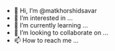 - 👋 Hi, I’m @matkhorshidsavar
- 👀 I’m interested in ...
- 🌱 I’m currently learning ...
- 💞️ I’m looking to collaborate on ...
- 📫 How to reach me ...

<!---
matkhorshidsavar/matkhorshidsavar is a ✨ special ✨ repository because its `README.md` (this file) appears on your GitHub profile.
You can click the Preview link to take a look at your changes.
--->
